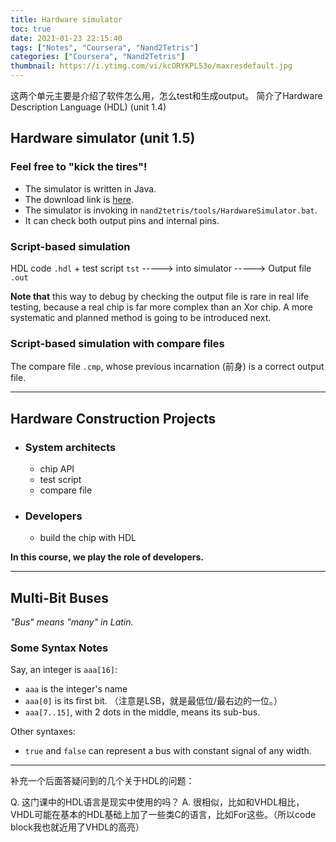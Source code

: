 ```yaml
---
title: Hardware simulator
toc: true
date: 2021-01-23 22:15:40
tags: ["Notes", "Coursera", "Nand2Tetris"]
categories: ["Coursera", "Nand2Tetris"]
thumbnail: https://i.ytimg.com/vi/kcORYKPL53o/maxresdefault.jpg
---
```


这两个单元主要是介绍了软件怎么用，怎么test和生成output。
简介了Hardware Description Language (HDL) (unit 1.4)



## Hardware simulator (unit 1.5)

### Feel free to "kick the tires"!

* The simulator is written in Java.
* The download link is [here](https://www.nand2tetris.org/software).
* The simulator is invoking in `nand2tetris/tools/HardwareSimulator.bat`.
* It can check both output pins and internal pins.

### Script-based simulation

HDL code `.hdl` + test script  `tst` -----> into simulator -----> Output file `.out`

**Note that** this way to debug by checking the output file is rare in real life testing, because a real chip is far more complex than an Xor chip. A more systematic and planned method is going to be introduced next.

### Script-based simulation with compare files

The compare file `.cmp`, whose previous incarnation (前身) is a correct output file.

---

## Hardware Construction Projects

* ### System architects

  * chip API
  * test script
  * compare file

* ### Developers

  * build the chip with HDL

**In this course, we play the role of developers.**


---

## Multi-Bit Buses

*"Bus" means "many" in Latin.*

### Some Syntax Notes

Say, an integer is `aaa[16]`:

* `aaa` is the integer's name
* `aaa[0]` is its first bit. （注意是LSB，就是最低位/最右边的一位。）
* `aaa[7..15]`, with 2 dots in the middle, means its sub-bus.

Other syntaxes:

* `true` and `false` can represent a bus with constant signal of any width.

---

补充一个后面答疑问到的几个关于HDL的问题：

Q. 这门课中的HDL语言是现实中使用的吗？
A. 很相似，比如和VHDL相比，VHDL可能在基本的HDL基础上加了一些类C的语言，比如For这些。（所以code block我也就近用了VHDL的高亮）





